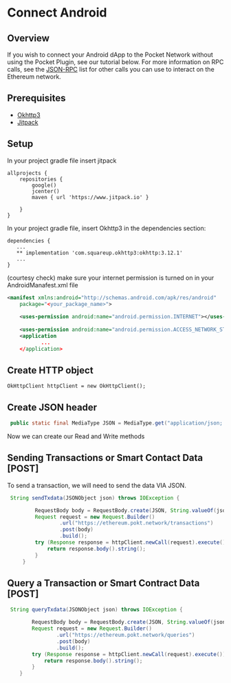 #  Connect Android
## Overview
If you wish to connect your Android dApp to the Pocket Network without using the Pocket Plugin, see our tutorial below. For more information on RPC calls, see the [JSON-RPC](https://github.com/ethereum/wiki/wiki/JSON-RPC) list for other calls you can use to interact on the Ethereum network.
## Prerequisites
*   [Okhttp3](https://github.com/square/okhttp)
*   [Jitpack](https://www.jitpack.io)
## Setup
In your project gradle file insert jitpack
```
allprojects {
    repositories {
        google()
        jcenter()
        maven { url 'https://www.jitpack.io' }

    }
}
```
In your project gradle file, insert Okhttp3 in the dependencies section:
```
dependencies {
   ...
   ** implementation 'com.squareup.okhttp3:okhttp:3.12.1'
   ...
}
```
(courtesy check) make sure your internet permission is turned on in your AndroidManafest.xml file 
```xml
<manifest xmlns:android="http://schemas.android.com/apk/res/android"
    package="<your_package_name>">
    
    <uses-permission android:name="android.permission.INTERNET"></uses-permission>
    
    <uses-permission android:name="android.permission.ACCESS_NETWORK_STATE" />
    <application
           ... 
    </application>
```
## Create HTTP object
```
OkHttpClient httpClient = new OkHttpClient();
```
## Create JSON header 
```Java
 public static final MediaType JSON = MediaType.get("application/json; charset=utf-8");
```
Now we can create our Read and Write methods

## Sending Transactions or Smart Contact Data [POST]
 To send a transaction, we will need to send the data VIA JSON.
```Java
 String sendTxdata(JSONObject json) throws IOException {

         RequestBody body = RequestBody.create(JSON, String.valueOf(json));
         Request request = new Request.Builder()
                 .url("https://ethereum.pokt.network/transactions")
                 .post(body)
                 .build();
         try (Response response = httpClient.newCall(request).execute()) {
             return response.body().string();
         }
     }
```
## Query a Transaction or Smart Contract Data [POST]
```Java
 String queryTxdata(JSONObject json) throws IOException {

        RequestBody body = RequestBody.create(JSON, String.valueOf(json));
        Request request = new Request.Builder()
                .url("https://ethereum.pokt.network/queries")
                .post(body)
                .build();
        try (Response response = httpClient.newCall(request).execute()) {
            return response.body().string();
        }
    }
```
